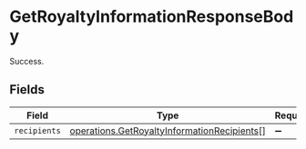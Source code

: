 # GetRoyaltyInformationResponseBody

Success.


## Fields

| Field                                                                                                      | Type                                                                                                       | Required                                                                                                   | Description                                                                                                |
| ---------------------------------------------------------------------------------------------------------- | ---------------------------------------------------------------------------------------------------------- | ---------------------------------------------------------------------------------------------------------- | ---------------------------------------------------------------------------------------------------------- |
| `recipients`                                                                                               | [operations.GetRoyaltyInformationRecipients](../../models/operations/getroyaltyinformationrecipients.md)[] | :heavy_minus_sign:                                                                                         | N/A                                                                                                        |